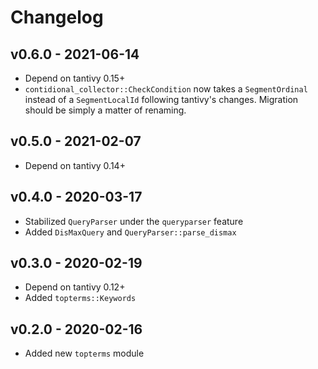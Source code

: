 # Changelog

## v0.6.0 - 2021-06-14

* Depend on tantivy 0.15+
* `contidional_collector::CheckCondition` now takes a `SegmentOrdinal`
  instead of a `SegmentLocalId` following tantivy's changes.
  Migration should be simply a matter of renaming.

## v0.5.0 - 2021-02-07

* Depend on tantivy 0.14+

## v0.4.0 - 2020-03-17

* Stabilized `QueryParser` under the `queryparser` feature
* Added `DisMaxQuery` and `QueryParser::parse_dismax`

## v0.3.0 - 2020-02-19

* Depend on tantivy 0.12+
* Added `topterms::Keywords`

## v0.2.0 - 2020-02-16

* Added new `topterms` module
